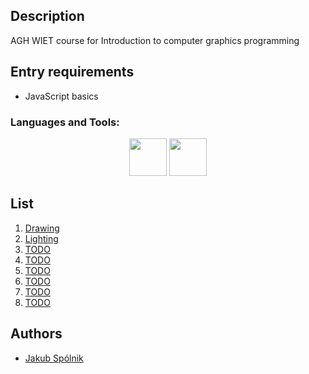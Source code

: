 <!-- <img width="100%" src="assets/banner.gif"> -->

## Description

AGH WIET course for Introduction to computer graphics programming

## Entry requirements

- JavaScript basics

<h3 align="left">Languages and Tools:</h3>
<p align="center">
<img height="60" src="https://cdn.freebiesupply.com/logos/large/2x/logo-javascript-logo-png-transparent.png" />
<img height="60" src="https://cdn.dribbble.com/users/122342/screenshots/1071387/threejs.png" />
</p>

## List

1. [Drawing](lab_1)
2. [Lighting](lab_2)
3. [TODO](lab_3)
4. [TODO](lab_4)
5. [TODO](lab_5)
6. [TODO](lab_6)
7. [TODO](lab_7)
8. [TODO](lab_8)

## Authors

- [Jakub Spólnik](https://github.com/lawos98)

